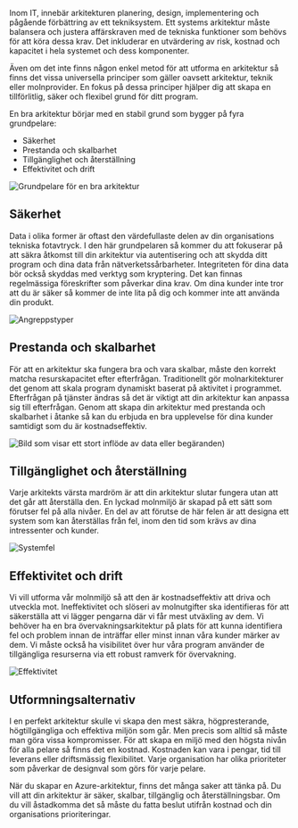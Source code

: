 Inom IT, innebär arkitekturen planering, design, implementering och pågående förbättring av ett tekniksystem. Ett systems arkitektur måste balansera och justera affärskraven med de tekniska funktioner som behövs för att köra dessa krav. Det inkluderar en utvärdering av risk, kostnad och kapacitet i hela systemet och dess komponenter.

Även om det inte finns någon enkel metod för att utforma en arkitektur så finns det vissa universella principer som gäller oavsett arkitektur, teknik eller molnprovider. En fokus på dessa principer hjälper dig att skapa en tillförlitlig, säker och flexibel grund för ditt program.

En bra arkitektur börjar med en stabil grund som bygger på fyra grundpelare:

* Säkerhet
* Prestanda och skalbarhet
* Tillgänglighet och återställning
* Effektivitet och drift

![Grundpelare för en bra arkitektur](../media-draft/pillars.png)

## <a name="security"></a>Säkerhet

Data i olika former är oftast den värdefullaste delen av din organisations tekniska fotavtryck. I den här grundpelaren så kommer du att fokuserar på att säkra åtkomst till din arkitektur via autentisering och att skydda ditt program och dina data från nätverketssårbarheter. Integriteten för dina data bör också skyddas med verktyg som kryptering. Det kan finnas regelmässiga föreskrifter som påverkar dina krav. Om dina kunder inte tror att du är säker så kommer de inte lita på dig och kommer inte att använda din produkt.

![Angreppstyper](../media-draft/security.png)

## <a name="performance-and-scalability"></a>Prestanda och skalbarhet

För att en arkitektur ska fungera bra och vara skalbar, måste den korrekt matcha resurskapacitet efter efterfrågan. Traditionellt gör molnarkitekturer det genom att skala program dynamiskt baserat på aktivitet i programmet. Efterfrågan på tjänster ändras så det är viktigt att din arkitektur kan anpassa sig till efterfrågan. Genom att skapa din arkitektur med prestanda och skalbarhet i åtanke så kan du erbjuda en bra upplevelse för dina kunder samtidigt som du är kostnadseffektiv.

![Bild som visar ett stort inflöde av data eller begäranden](../media-draft/performance-demand.png))

## <a name="availability-and-recoverability"></a>Tillgänglighet och återställning

Varje arkitekts värsta mardröm är att din arkitektur slutar fungera utan att det går att återställa den. En lyckad molnmiljö är skapad på ett sätt som förutser fel på alla nivåer. En del av att förutse de här felen är att designa ett system som kan återställas från fel, inom den tid som krävs av dina intressenter och kunder.

![Systemfel](../media-draft/system-failure.png)

## <a name="efficiency-and-operations"></a>Effektivitet och drift

Vi vill utforma vår molnmiljö så att den är kostnadseffektiv att driva och utveckla mot. Ineffektivitet och slöseri av molnutgifter ska identifieras för att säkerställa att vi lägger pengarna där vi får mest utväxling av dem. Vi behöver ha en bra övervakningsarkitektur på plats för att kunna identifiera fel och problem innan de inträffar eller minst innan våra kunder märker av dem. Vi måste också ha visibilitet över hur våra program använder de tillgängliga resurserna via ett robust ramverk för övervakning.

![Effektivitet](../media-draft/efficiency.png)

## <a name="design-choices"></a>Utformningsalternativ

I en perfekt arkitektur skulle vi skapa den mest säkra, högpresterande, högtillgängliga och effektiva miljön som går. Men precis som alltid så måste man göra vissa kompromisser. För att skapa en miljö med den högsta nivån för alla pelare så finns det en kostnad. Kostnaden kan vara i pengar, tid till leverans eller driftsmässig flexibilitet. Varje organisation har olika prioriteter som påverkar de designval som görs för varje pelare.

När du skapar en Azure-arkitektur, finns det många saker att tänka på. Du vill att din arkitektur är säker, skalbar, tillgänglig och återställningsbar. Om du vill åstadkomma det så måste du fatta beslut utifrån kostnad och din organisations prioriteringar.
